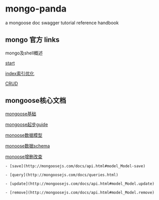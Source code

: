 # mongo-panda

a mongoose doc swagger tutorial reference handbook


## mongo 官方 links

mongo及shell概述

[start](./doc/start.md)

[index索引优化](https://docs.mongodb.com/manual/tutorial/analyze-query-plan/)

[CRUD](http://mongodb.github.io/node-mongodb-native/2.2/tutorials/crud/)

## mongoose核心文档

[mongoose基础](http://mongoosejs.com/docs/index.html)

[mongoose起步guide](http://mongoosejs.com/docs/guide.html)

[monoose数据模型](http://mongoosejs.com/docs/models.html)

[monoose数据schema](http://mongoosejs.com/docs/schematypes.html)

[monoose增删改查](http://mongoosejs.com/docs/schematypes.html)

	- [save](http://mongoosejs.com/docs/api.html#model_Model-save)

	- [query](http://mongoosejs.com/docs/queries.html)

	- [update](http://mongoosejs.com/docs/api.html#model_Model.update)

	- [remove](http://mongoosejs.com/docs/api.html#model_Model.remove)


